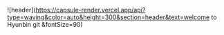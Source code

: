 
![header](https://capsule-render.vercel.app/api?type=waving&color=auto&height=300&section=header&text=welcome to Hyunbin git &fontSize=90)


<!--
**Hyunbin9g/Hyunbin9g** is a ✨ _special_ ✨ repository because its `README.md` (this file) appears on your GitHub profile.

Here are some ideas to get you started:

- 🔭 I’m currently working on ...
- 🌱 I’m currently learning ...
- 👯 I’m looking to collaborate on ...
- 🤔 I’m looking for help with ...
- 💬 Ask me about ...
- 📫 How to reach me: ...
- 😄 Pronouns: ...
- ⚡ Fun fact: ...
-->
